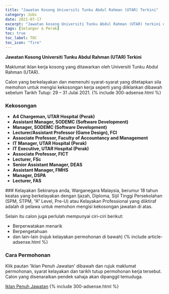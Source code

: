 ```yaml
---
title: "Jawatan Kosong Universiti Tunku Abdul Rahman (UTAR) Terkini" 
category: Jobs 
date: 2021-07-17 
excerpt: "Jawatan kosong Universiti Tunku Abdul Rahman (UTAR) terkini untuk kekosongan A4 Chargeman, UTAR Hospital (Perak),Assistant Manager, SODEMC (Software Development) ,Manager, SODEMC (Software Development),Lecturer/Assistant Professor (Game Design), FCI,Associate Professor, Faculty of Accountancy and Management ,IT Manager, UTAR Hospital (Perak),IT Executive, UTAR Hospital (Perak),Associate Professor, FICT ,Lecturer, FSc,Senior Assistant Manager, DEAS ,Assistant Manager, FMHS ,Manager, DSPA ,Lecturer, FAS" 
tags: [Selangor & Perak] 
toc: true 
toc_label: TOC 
toc_icon: "fire" 
--- 
```


**Jawatan Kosong Universiti Tunku Abdul Rahman (UTAR) Terkini**

Maklumat iklan kerja kosong yang ditawarkan oleh Universiti Tunku Abdul Rahman (UTAR). 

Calon yang berkelayakan dan memenuhi syarat-syarat yang ditetapkan sila memohon untuk mengisi kekosongan kerja seperti yang diiklankan dibawah sebelum Tarikh Tutup: 29 – 31 Julai 2021. 
{% include 300-adsense.html %} 
### Kekosongan 
<ul>
<li><strong>A4 Chargeman, UTAR Hospital (Perak)</strong></li>
<li><strong>Assistant Manager, SODEMC (Software Development)&#160;</strong></li>
<li><strong>Manager, SODEMC (Software Development)</strong></li>
<li><strong>Lecturer/Assistant Professor (Game Design), FCI</strong></li>
<li><strong>Associate Professor, Faculty of Accountancy and Management&#160;</strong></li>
<li><strong>IT Manager, UTAR Hospital (Perak)</strong></li>
<li><strong>IT Executive, UTAR Hospital (Perak)</strong></li>
<li><strong>Associate Professor, FICT&#160;</strong></li>
<li><strong>Lecturer, FSc</strong></li>
<li><strong>Senior Assistant Manager, DEAS&#160;</strong></li>
<li><strong>Assistant Manager, FMHS </strong></li>
<li><strong>Manager, DSPA&#160;</strong></li>
<li><strong>Lecturer, FAS</strong></li>
</ul> 
### Kelayakan 
Sekiranya anda, Warganegara Malaysia, berumur 18 tahun keatas yang berkelayakan dengan Ijazah, Diploma, Sijil Tinggi Persekolahan (SPM, STPM, “A” Level, Pre-U) atau Kelayakan Professional yang diiktiraf adalah di pelawa untuk memohon mengisi kekosongan jawatan di atas.

Selain itu calon juga perlulah mempunyai ciri-ciri berikut:
- Berperwatakan menarik
- Berpengetahuan
- dan lain-lain (rujuk kelayakan permohonan di bawah) 
{% include article-adsense.html %} 
### Cara Permohonan 
Klik pautan 'Iklan Penuh Jawatan' dibawah dan rujuk maklumat permohonan, syarat kelayakan dan tarikh tutup permohonan kerja tersebut.
Calon yang disenaraikan pendek sahaja akan dipanggil temuduga.

<a href="https://candidates.myfuturejobs.gov.my/search-jobs?what=UTAR%20EDUCATION%20FOUNDATION&jobId=0365375afbf14938acbbe2f0ad92065e&RECENCY=2WEEKSAGO" class="btn btn--info" target="_blank" rel="nofollow noopenner">Iklan Penuh Jawatan</a> 
{% include 300-adsense.html %} 